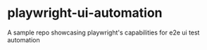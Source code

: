 # playwright-ui-automation
A sample repo showcasing playwright's capabilities for e2e ui test automation
